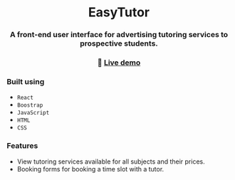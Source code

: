 <div align="center">

# EasyTutor

### A front-end user interface for advertising tutoring services to prospective students.

### 🔗 [**Live demo**]()

</div>

### Built using

- `React`
- `Boostrap`
- `JavaScript`
- `HTML`
- `CSS`

### Features

- View tutoring services available for all subjects and their prices.
- Booking forms for booking a time slot with a tutor. 
